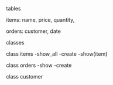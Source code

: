 tables

items: name, price, quantity,

orders: customer, date


classes

class items
-show_all
-create
-show(item)

class orders
-show
-create

class customer
